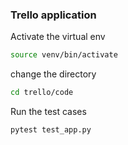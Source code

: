 ### Trello application
Activate the virtual env
```sh
source venv/bin/activate
```
change the directory
```sh
cd trello/code
```

Run the test cases
```sh
pytest test_app.py 
```
